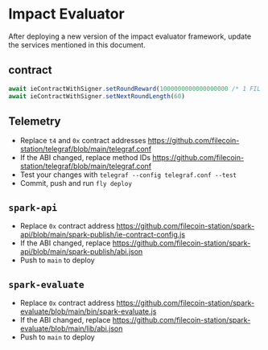 # Impact Evaluator

After deploying a new version of the impact evaluator framework, update the
services mentioned in this document.

## contract

```js
await ieContractWithSigner.setRoundReward(1000000000000000000 /* 1 FIL */)
await ieContractWithSigner.setNextRoundLength(60)
```

## Telemetry

- Replace `t4` and `0x` contract addresses https://github.com/filecoin-station/telegraf/blob/main/telegraf.conf
- If the ABI changed, replace method IDs https://github.com/filecoin-station/telegraf/blob/main/telegraf.conf
- Test your changes with `telegraf --config telegraf.conf --test`
- Commit, push and run `fly deploy`

## `spark-api`

- Replace `0x` contract address https://github.com/filecoin-station/spark-api/blob/main/spark-publish/ie-contract-config.js
- If the ABI changed, replace https://github.com/filecoin-station/spark-api/blob/main/spark-publish/abi.json
- Push to `main` to deploy

## `spark-evaluate`

- Replace `0x` contract address https://github.com/filecoin-station/spark-evaluate/blob/main/bin/spark-evaluate.js
- If the ABI changed, replace https://github.com/filecoin-station/spark-evaluate/blob/main/lib/abi.json
- Push to `main` to deploy

